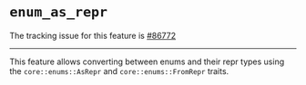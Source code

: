 # `enum_as_repr`

The tracking issue for this feature is [#86772]

[#86772]: https://github.com/rust-lang/rust/issues/86772

------------------------

This feature allows converting between enums and their repr types using the
`core::enums::AsRepr` and `core::enums::FromRepr` traits.
